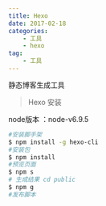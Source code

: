```yaml
---
title: Hexo
date: 2017-02-18
categories:
    - 工具
    - hexo
tag:
    - 工具
---
```

静态博客生成工具
<!--more-->

>Hexo 安装

node版本 ：node-v6.9.5
```bash
#安装脚手架
$ npm install -g hexo-cli
#安装包
$ npm install
#预览页面
$ npm s
# 生成结果 cd public
$ npm g
#发布脚本
```
